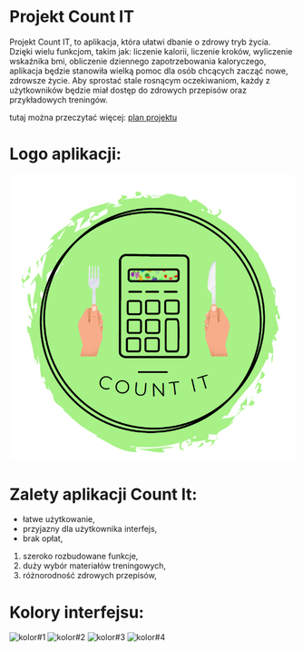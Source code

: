 # Projekt Count IT
Projekt Count IT, to aplikacja, która ułatwi dbanie o zdrowy tryb życia. Dzięki wielu funkcjom, takim jak: liczenie kalorii, liczenie kroków, wyliczenie wskaźnika bmi, obliczenie dziennego zapotrzebowania kaloryczego, aplikacja będzie stanowiła wielką pomoc dla osób chcących zacząć nowe, zdrowsze życie. Aby sprostać stale rosnącym oczekiwaniom, każdy z użytkowników będzie miał dostęp do zdrowych przepisów oraz przykładowych treningów.

tutaj można przeczytać więcej: [plan projektu](https://docs.google.com/document/d/1apDjpXmKEzrL-0nE6ZCeOEjP8akZZi5wl0F_ggGkdY8/edit#heading=h.38mtrp5pjges)


# Logo aplikacji:


![logo](images/370319921_399915629116184_7804101117328271869_n.png)



# Zalety aplikacji Count It:

+ łatwe użytkowanie,
+ przyjazny dla użytkownika interfejs,
+ brak opłat,

1. szeroko rozbudowane funkcje,
2. duży wybór materiałów treningowych,
3. różnorodność zdrowych przepisów,



# Kolory interfejsu:

![kolor#1](https://dekoralplstg.blob.core.windows.net/room-images/-malowniczy-be%C5%BC/swatch--malowniczy-be%C5%BC.jpg)
![kolor#2](https://dekoralplstg.blob.core.windows.net/room-images/ziele%C5%84-mchu-p%C3%B3%C5%82mat-ral-6005/swatch-ziele%C5%84-mchu-p%C3%B3%C5%82mat-ral-6005.jpg)
![kolor#3](https://dekoralplstg.blob.core.windows.net/room-images/ziele%C5%84-opuncji/swatch-ziele%C5%84-opuncji.jpg)
![kolor#4](https://dekoralplstg.blob.core.windows.net/room-images/limonkowy-sorbet/swatch-limonkowy-sorbet.jpg)



